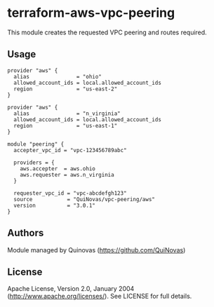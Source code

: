 # terraform-aws-vpc-peering

This module creates the requested VPC peering and routes required.

## Usage

```hcl
provider "aws" {
  alias               = "ohio"
  allowed_account_ids = local.allowed_account_ids
  region              = "us-east-2"
}

provider "aws" {
  alias               = "n_virginia"
  allowed_account_ids = local.allowed_account_ids
  region              = "us-east-1"
}

module "peering" {
  accepter_vpc_id = "vpc-123456789abc"

  providers = {
    aws.accepter  = aws.ohio
    aws.requester = aws.n_virginia
  }

  requester_vpc_id = "vpc-abcdefgh123"
  source           = "QuiNovas/vpc-peering/aws"
  version          = "3.0.1"
}
```

## Authors

Module managed by Quinovas (https://github.com/QuiNovas)

## License

Apache License, Version 2.0, January 2004 (http://www.apache.org/licenses/). See LICENSE for full details.